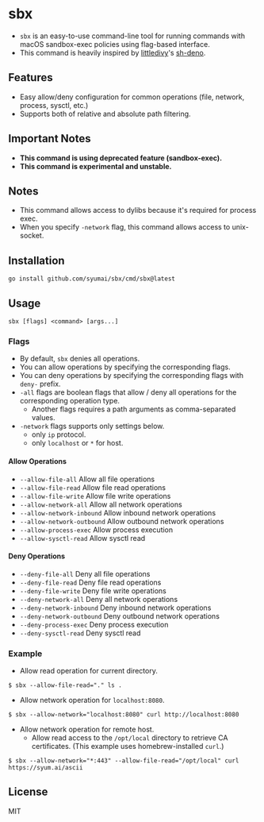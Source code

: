 # sbx

- `sbx` is an easy-to-use command-line tool for running commands with macOS sandbox-exec policies using flag-based interface.
- This command is heavily inspired by [littledivy](https://github.com/littledivy)'s [sh-deno](https://github.com/littledivy/sh-deno).

## Features

- Easy allow/deny configuration for common operations (file, network, process, sysctl, etc.)
- Supports both of relative and absolute path filtering.

## Important Notes

- **This command is using deprecated feature (sandbox-exec).**
- **This command is experimental and unstable.**

## Notes

- This command allows access to dylibs because it's required for process exec.
- When you specify `-network` flag, this command allows access to unix-socket.

## Installation

```
go install github.com/syumai/sbx/cmd/sbx@latest
```

## Usage

```
sbx [flags] <command> [args...]
```

### Flags

- By default, `sbx` denies all operations.
- You can allow operations by specifying the corresponding flags.
- You can deny operations by specifying the corresponding flags with `deny-` prefix.
- `-all` flags are boolean flags that allow / deny all operations for the corresponding operation type.
  - Another flags requires a path arguments as comma-separated values.
- `-network` flags supports only settings below.
  - only `ip` protocol.
  - only `localhost` or `*` for host.

#### Allow Operations
- `--allow-file-all`          Allow all file operations
- `--allow-file-read`         Allow file read operations
- `--allow-file-write`        Allow file write operations
- `--allow-network-all`       Allow all network operations
- `--allow-network-inbound`   Allow inbound network operations
- `--allow-network-outbound`  Allow outbound network operations
- `--allow-process-exec`      Allow process execution
- `--allow-sysctl-read`       Allow sysctl read

#### Deny Operations
- `--deny-file-all`           Deny all file operations
- `--deny-file-read`          Deny file read operations
- `--deny-file-write`         Deny file write operations
- `--deny-network-all`        Deny all network operations
- `--deny-network-inbound`    Deny inbound network operations
- `--deny-network-outbound`   Deny outbound network operations
- `--deny-process-exec`       Deny process execution
- `--deny-sysctl-read`        Deny sysctl read

### Example

* Allow read operation for current directory.

```
$ sbx --allow-file-read="." ls .
```

* Allow network operation for `localhost:8080`.

```
$ sbx --allow-network="localhost:8080" curl http://localhost:8080
```

* Allow network operation for remote host.
  - Allow read access to the `/opt/local` directory to retrieve CA certificates. (This example uses homebrew-installed `curl`.)

```
$ sbx --allow-network="*:443" --allow-file-read="/opt/local" curl https://syum.ai/ascii
```

## License

MIT
